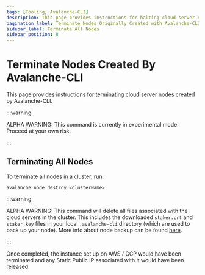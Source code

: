 ```yaml
---
tags: [Tooling, Avalanche-CLI]
description: This page provides instructions for halting cloud server nodes established by Avalanche-CLI.
pagination_label: Terminate Nodes Originally Created with Avalanche-CLI
sidebar_label: Terminate All Nodes
sidebar_position: 8
---
```

# Terminate Nodes Created By Avalanche-CLI

This page provides instructions for terminating cloud server nodes created by Avalanche-CLI.

:::warning

ALPHA WARNING: This command is currently in experimental mode. Proceed at your own risk.

:::

## Terminating All Nodes

To terminate all nodes in a cluster, run:

```shell
avalanche node destroy <clusterName>
```

:::warning

ALPHA WARNING: This command will delete all files associated with the cloud servers in the cluster. 
This includes the downloaded `staker.crt` and `staker.key` files in your local `.avalanche-cli` 
directory (which are used to back up your node). More info about node backup can be found [here](/nodes/maintain/node-backup-and-restore.md).

:::

Once completed, the instance set up on AWS / GCP would have been terminated and any Static Public 
IP associated with it would have been released.
